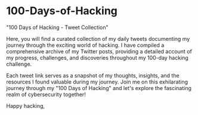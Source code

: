 # 100-Days-of-Hacking

"100 Days of Hacking - Tweet Collection"

Here, you will find a curated collection of my daily tweets documenting my journey through the exciting world of hacking. I have compiled a comprehensive archive of my Twitter posts, providing a detailed account of my progress, challenges, and discoveries throughout my 100-day hacking challenge. 

Each tweet link serves as a snapshot of my thoughts, insights, and the resources I found valuable during my journey. Join me on this exhilarating journey through my "100 Days of Hacking" and let's explore the fascinating realm of cybersecurity together!

Happy hacking,
